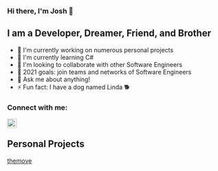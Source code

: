 ### Hi there, I'm Josh 👋

## I am a Developer, Dreamer, Friend, and Brother

- 🔭 I'm currently working on numerous personal projects
- 🌱 I'm currently learning C#
- 💪 I'm looking to collaborate with other Software Engineers
- 👥 2021 goals: join teams and networks of Software Engineers
- 💬 Ask me about anything!
- ⚡ Fun fact: I have a dog named Linda 🐕

### Connect with me:

[<img align="left" alt="LinkedIn" width="22px" src="https://linkedin.com/in/jbrito6492"/>][linkedin]

<br />

## Personal Projects

[themove]

<br />
<br />

[linkedin]: https://linkedin.com/in/jbrito6492
[themove]: https://github.com/Jbrito6492/MVP
